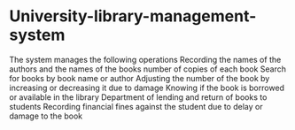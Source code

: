 # University-library-management-system

The system manages the following operations
Recording the names of the authors and the names of the books
number of copies of each book
Search for books by book name or author
Adjusting the number of the book by increasing or decreasing it due to damage
Knowing if the book is borrowed or available in the library
Department of lending and return of books to students
Recording financial fines against the student due to delay or damage to the book
